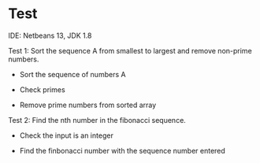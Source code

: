 # Test

IDE: Netbeans 13, JDK 1.8

Test 1: Sort the sequence A from smallest to largest and remove non-prime numbers.

- Sort the sequence of numbers A

- Check primes

- Remove prime numbers from sorted array

Test 2: Find the nth number in the fibonacci sequence.

- Check the input is an integer

- Find the finbonacci number with the sequence number entered
